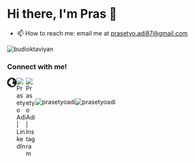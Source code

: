 # Hi there, I'm Pras 👋
- 📫 How to reach me: email me at [prasetyo.adi87@gmail.com][Email]

<p align="left"> <img src="https://komarev.com/ghpvc/?username=prasetyoadi" alt="budioktaviyan" /> </p>

### Connect with me!

[<img align="left" alt="prasetyoadi.com" width="22px" src="https://raw.githubusercontent.com/iconic/open-iconic/master/svg/globe.svg" />][Website]
[<img align="left" alt="Prasetyo Adi | LinkedIn" width="22px" src="https://cdn.jsdelivr.net/npm/simple-icons@v3/icons/linkedin.svg" />][LinkedIn]
[<img align="left" alt="Prasetyo Adi | Instagram" width="22px" src="https://cdn.jsdelivr.net/npm/simple-icons@v3/icons/instagram.svg" />][Instagram]

<br/><br/>

<div><img align="left" src="https://github-readme-stats.vercel.app/api?username=prasetyoadi&show_icons=true&theme=dracula&&hide_border=true" alt="prasetyoadi" /></div>

<div><img align="left" src="https://github-readme-stats.vercel.app/api/top-langs/?username=prasetyoadi&layout=compact&theme=dracula&&hide_border=true" alt="prasetyoadi" /></div>

[Email]: mailto:prasetyo.adi87@gmail.com
[Website]: https://prasetyoadi.com/
[LinkedIn]: https://www.linkedin.com/in/adibroklak/
[Instagram]: https://www.instagram.com/adi_broklak/
